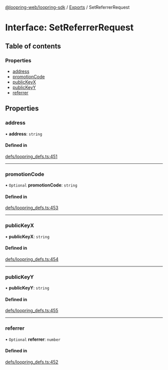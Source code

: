 [@loopring-web/loopring-sdk](../README.md) / [Exports](../modules.md) / SetReferrerRequest

# Interface: SetReferrerRequest

## Table of contents

### Properties

- [address](SetReferrerRequest.md#address)
- [promotionCode](SetReferrerRequest.md#promotioncode)
- [publicKeyX](SetReferrerRequest.md#publickeyx)
- [publicKeyY](SetReferrerRequest.md#publickeyy)
- [referrer](SetReferrerRequest.md#referrer)

## Properties

### address

• **address**: `string`

#### Defined in

[defs/loopring_defs.ts:451](https://github.com/Loopring/loopring_sdk/blob/6d0be7c/src/defs/loopring_defs.ts#L451)

___

### promotionCode

• `Optional` **promotionCode**: `string`

#### Defined in

[defs/loopring_defs.ts:453](https://github.com/Loopring/loopring_sdk/blob/6d0be7c/src/defs/loopring_defs.ts#L453)

___

### publicKeyX

• **publicKeyX**: `string`

#### Defined in

[defs/loopring_defs.ts:454](https://github.com/Loopring/loopring_sdk/blob/6d0be7c/src/defs/loopring_defs.ts#L454)

___

### publicKeyY

• **publicKeyY**: `string`

#### Defined in

[defs/loopring_defs.ts:455](https://github.com/Loopring/loopring_sdk/blob/6d0be7c/src/defs/loopring_defs.ts#L455)

___

### referrer

• `Optional` **referrer**: `number`

#### Defined in

[defs/loopring_defs.ts:452](https://github.com/Loopring/loopring_sdk/blob/6d0be7c/src/defs/loopring_defs.ts#L452)
